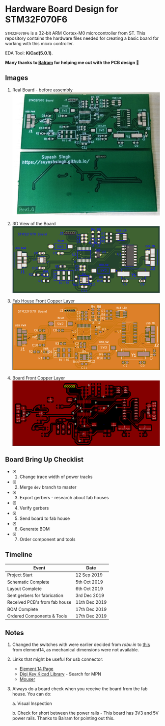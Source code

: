 # Hardware Board Design for STM32F070F6
`STM32F070F6` is a 32-bit ARM Cortex-M0 microcontroller from ST. This repository contains the hardware files needed for creating a basic board for working with this micro controller. 

EDA Tool: **KiCad(5.0.1)**.

**Many thanks to [Balram](https://www.linkedin.com/in/balram-jatav/) for helping me out with the PCB design :slightly_smiling_face:**

## Images 
1. Real Board - before assembly
![board-fab](stm32f070-board/manufacturing/fabricated-board.jpg)

2. 3D View of the Board
![board-3d](stm32f070-board/manufacturing/board-3d.png)

3. Fab House Front Copper Layer
![board-fcu](stm32f070-board/manufacturing/fab-house-board-fcu.png)

4. Board Front Copper Layer
![board-fcu](stm32f070-board/manufacturing/board-fcu.png)

## Board Bring Up Checklist
- [x] 1. Change trace width of power tracks
- [x] 2. Merge `dev` branch to master
- [x] 3. Export gerbers - research about fab houses
- [x] 4. Verify gerbers
- [x] 5. Send board to fab house
- [x] 6. Generate BOM
- [x] 7. Order component and tools


## Timeline
| Event                         | Date          |
| ----------------------------- | ------------- |
| Project Start                 | 12 Sep 2019   |
| Schematic Complete            | 5th Oct 2019  |
| Layout Complete               | 6th Oct 2019  |
| Sent gerbers for fabrication  | 3rd Dec 2019  |
| Received PCB's from fab house | 11th Dec 2019 |
| BOM Complete                  | 17th Dec 2019 |
| Ordered Components & Tools    | 17th Dec 2019 |

## Notes
1. Changed the switches with were earlier decided from *robu.in* to [this](https://in.element14.com/alcoswitch-te-connectivity/fsmsm/switch-spst-0-05a-24vdc-smd/dp/1703878) from element14, as mechanical dimensions were not available.

2. Links that might be useful for usb connector:
	+ [Element 14 Page](https://in.element14.com/molex/47346-0001/usb-conn-2-0-micro-usb-type-b/dp/1568026?st=mirco%20usb%20connector)
	+ [Digi Key Kicad Library](https://github.com/Digi-Key/digikey-kicad-library/tree/master/) - Search for MPN
	+ [Mouser](https://www.mouser.in/ProductDetail/Molex/47346-0001?qs=c2CV6XM0DweJBWaSeyWeCw%3D%3D)

3. Always do a board check when you receive the board from the fab house. You can do:
	
	a. Visual Inspection
	
	b. Check for short between the power rails - This board has 3V3 and 5V power rails. Thanks to Balram for pointing out this.

